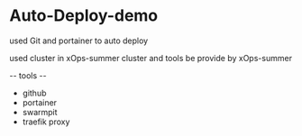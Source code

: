 # Auto-Deploy-demo
 used Git and portainer to auto deploy

used cluster in xOps-summer 
cluster and tools be provide by xOps-summer

-- tools --
- github
- portainer
- swarmpit
- traefik proxy
